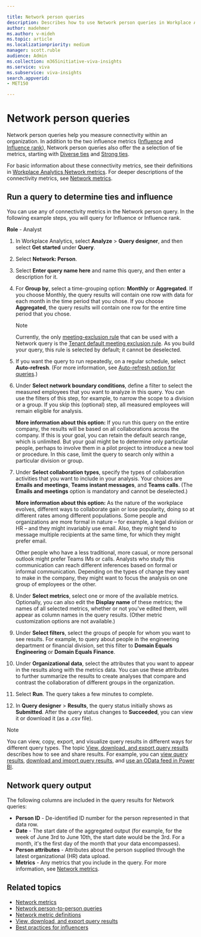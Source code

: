 ```yaml
---

title: Network person queries 
description: Describes how to use Network person queries in Workplace Analytics to determine the Influence metric of individuals in your organization
author: madehmer
ms.author: v-mideh
ms.topic: article
ms.localizationpriority: medium 
manager: scott.ruble
audience: Admin
ms.collection: m365initiative-viva-insights 
ms.service: viva 
ms.subservice: viva-insights 
search.appverid: 
- MET150 

---
```


# Network person queries

Network person queries help you measure connectivity within an organization. In addition to the two influence metrics ([Influence](../use/metric-definitions.md#influence-define) and [Influence rank](../use/metric-definitions.md#influence-rank-define)), Network person queries also offer the a selection of tie metrics, starting with [Diverse ties](../use/metric-definitions.md#diverse-ties-define) and [Strong ties](../use/metric-definitions.md#strong-ties-define).  

For basic information about these connectivity metrics, see their definitions in [Workplace Analytics Network metrics](../use/metric-definitions.md#network-metrics). For deeper descriptions of the connectivity metrics, see [Network metrics](ona-metrics.md).

## Run a query to determine ties and influence

You can use any of connectivity metrics in the Network person query. In the following example steps, you will query for Influence or Influence rank.

**Role** - Analyst

1. In Workplace Analytics, select **Analyze** > **Query designer**, and then select **Get started** under **Query**.
2. Select **Network: Person**.
3. Select **Enter query name here** and name this query, and then enter a description for it.
4. For **Group by**, select a time-grouping option: **Monthly** or **Aggregated**. If you choose Monthly, the query results will contain one row with data for each month in the time period that you chose. If you choose **Aggregated**, the query results will contain one row for the entire time period that you chose.

   >[!Note]
   >Currently, the only [meeting-exclusion rule](meeting-exclusions-intro.md) that can be used with a Network query is the [Tenant default meeting exclusion rule](meeting-exclusion-concept.md#default-meeting-exclusion-rule). As you build your query, this rule is selected by default; it cannot be deselected.

5. If you want the query to run repeatedly, on a regular schedule, select **Auto-refresh**. (For more information, see [Auto-refresh option for queries](query-auto-refresh.md).)

6. Under **Select network boundary conditions**, define a filter to select the measured employees that you want to analyze in this query. You can use the filters of this step, for example, to narrow the scope to a division or a group. If you skip this (optional) step, all measured employees will remain eligible for analysis.

    **More information about this option:** If you run this query on the entire company, the results will be based on all collaborations across the company. If this is your goal, you can retain the default search range, which is unlimited. But your goal might be to determine only particular people, perhaps to involve them in a pilot project to introduce a new tool or procedure. In this case, limit the query to search only within a particular division or group.

7. Under **Select collaboration types**, specify the types of collaboration activities that you want to include in your analysis. Your choices are **Emails and meetings**, **Teams instant messages**, and **Teams calls**. (The **Emails and meetings** option is mandatory and cannot be deselected.)

    **More information about this option:** As the nature of the workplace evolves, different ways to collaborate gain or lose popularity, doing so at different rates among different populations. Some people and organizations are more formal in nature &ndash; for example, a legal division or HR &ndash; and they might invariably use email. Also, they might tend to message multiple recipients at the same time, for which they might prefer email.

    Other people who have a less traditional, more casual, or more personal outlook might prefer Teams IMs or calls. Analysts who study this communication can reach different inferences based on formal or informal communication. Depending on the types of change they want to make in the company, they might want to focus the analysis on one group of employees or the other.

8. Under **Select metrics**, select one or more of the available metrics. Optionally, you can also edit the **Display name** of these metrics; the names of all selected metrics, whether or not you've edited them, will appear as column names in the query results. (Other metric customization options are not available.)

9. Under **Select filters**, select the groups of people for whom you want to see results. For example, to query about people in the engineering department or financial division, set this filter to **Domain Equals Engineering** or **Domain Equals Finance**.

10. Under **Organizational data**, select the attributes that you want to appear in the results along with the metrics data. You can use these attributes to further summarize the results to create analyses that compare and contrast the collaboration of different groups in the organization.

11. Select **Run**. The query takes a few minutes to complete.

12. In **Query designer** > **Results**, the query status initially shows as **Submitted**. After the query status changes to **Succeeded**, you can view it or download it (as a .csv file).

>[!Note]
>You can view, copy, export, and visualize query results in different ways for different query types. The topic [View, download, and export query results](../use/view-download-and-export-query-results.md) describes how to see and share results. For example, you can [view query results](../use/view-download-and-export-query-results.md#view-query-results), [download and import query results](../use/view-download-and-export-query-results.md#download-and-import-query-results), and [use an OData feed in Power BI](../use/view-download-and-export-query-results.md#get-a-link-for-an-odata-feed-to-use-in-power-bi).

## Network query output

The following columns are included in the query results for Network queries:  

* **Person ID** - De-identified ID number for the person represented in that data row.
* **Date** - The start date of the aggregated output (for example, for the week of June 3rd to June 10th, the start date would be the 3rd. For a month, it's the first day of the month that your data encompasses).
* **Person attributes** - Attributes about the person supplied through the latest organizational (HR) data upload.
* **Metrics** - Any metrics that you include in the query. For more information, see [Network metrics](../use/metric-definitions.md#network-metrics).

## Related topics

* [Network metrics](ona-metrics.md)
* [Network person-to-person queries](ona-person-to-person-query.md)
* [Network metric definitions](../use/metric-definitions.md#network-metrics)
* [View, download, and export query results](../use/view-download-and-export-query-results.md)
* [Best practices for influencers](../tutorials/gm-influencer.md)
